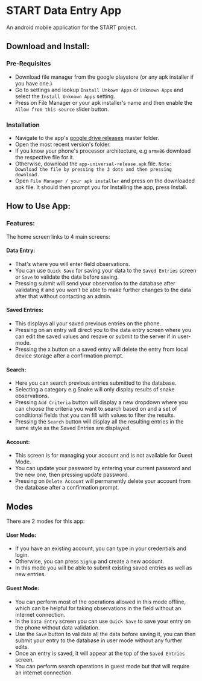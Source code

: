 # START Data Entry App
An android mobile application for the START project.

## Download and Install:
### Pre-Requisites
- Download file manager from the google playstore (or any apk installer if you have one.)
- Go to settings and lookup `Install Unkown Apps` or `Unknown Apps` and select the `Install Unknown Apps` setting.
- Press on File Manager or your apk installer's name and then enable the `Allow from this source` slider button.

### Installation
- Navigate to the app's [google drive releases](https://drive.google.com/drive/folders/1htu5aFVvjbre9UioeIg1tlfw5Ne_UXyG) master folder.
- Open the most recent version's folder.
- If you know your phone's processor architecture, e.g `armx86` download the respective file for it. 
- Otherwise, download the `app-universal-release.apk` file.
    `Note: Download the file by pressing the 3 dots and then pressing download.`
- Open `File Manager / your apk installer` and press on the downloaded apk file. It should then prompt you for Installing the app, press Install.

## How to Use App:
### Features:
The home screen links to 4 main screens:

#### Data Entry:
- That's where you will enter field observations.
- You can use `Quick Save` for saving your data to the `Saved Entries` screen or `Save` to validate the data before saving.
- Pressing submit will send your observation to the database after validating it and you won't be able to make further changes to the data after that without contacting an admin.

#### Saved Entries:
- This displays all your saved previous entries on the phone.
- Pressing on an entry will direct you to the data entry screen where you can edit the saved values and resave or submit to the server if in user-mode.
- Pressing the `X` button on a saved entry will delete the entry from local device storage after a confirmation prompt.

#### Search:
- Here you can search previous entries submitted to the database.
- Selecting a category e.g Snake will only display results of snake observations.
- Pressing `Add Criteria` button will display a new dropdown where you can choose the criteria you want to search based on and a set of conditional fields that you can fill with values to filter the results.
- Pressing the `Search` button will display all the resulting entries in the same style as the Saved Entries are displayed.

#### Account:
- This screen is for managing your account and is not available for Guest Mode.
- You can update your password by entering your current password and the new one, then pressing update password.
- Pressing on `Delete Account` will permanently delete your account from the database after a confirmation prompt. 

## Modes
There are 2 modes for this app:

#### User Mode:
- If you have an existing account, you can type in your credentials and login.
- Otherwise, you can press `Signup` and create a new account.
- In this mode you will be able to submit existing saved entries as well as new entries.

#### Guest Mode: 
- You can perform most of the operations allowed in this mode offline, which can be helpful for taking observations in the field without an internet connection.
- In the `Data Entry` screen you can use `Quick Save` to save your entry on the phone without data validation. 
- Use the `Save` button to validate all the data before saving it, you can then submit your entry to the database in user mode without any further edits.
- Once an entry is saved, it will appear at the top of the `Saved Entries` screen.
- You can perform search operations in guest mode but that will require an internet connection.

